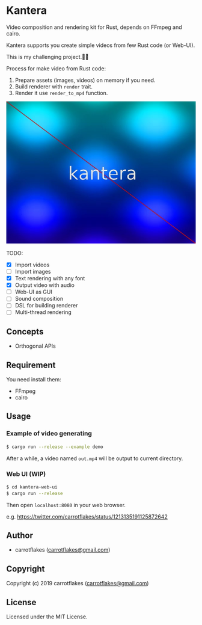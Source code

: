 # Kantera
Video composition and rendering kit for Rust, depends on FFmpeg and cairo.

Kantera supports you create simple videos from few Rust code (or Web-UI).

This is my challenging project.💪😬

Process for make video from Rust code:
1. Prepare assets (images, videos) on memory if you need.
1. Build renderer with `render` trait.
1. Render it use `render_to_mp4` function.

![kantera-logo](out.jpg)

TODO:

- [x] Import videos
- [ ] Import images
- [x] Text rendering with any font
- [x] Output video with audio
- [ ] Web-UI as GUI
- [ ] Sound composition
- [ ] DSL for building renderer
- [ ] Multi-thread rendering

## Concepts
- Orthogonal APIs

## Requirement

You need install them:

- FFmpeg
- cairo

## Usage
### Example of video generating

``` sh
$ cargo run --release --example demo
```

After a while, a video named `out.mp4` will be output to current directory.

### Web UI (WIP)

``` sh
$ cd kantera-web-ui
$ cargo run --release
```

Then open `localhost:8080` in your web browser.

e.g. https://twitter.com/carrotflakes/status/1213135191125872642

## Author

* carrotflakes (carrotflakes@gmail.com)

## Copyright

Copyright (c) 2019 carrotflakes (carrotflakes@gmail.com)

## License

Licensed under the MIT License.
